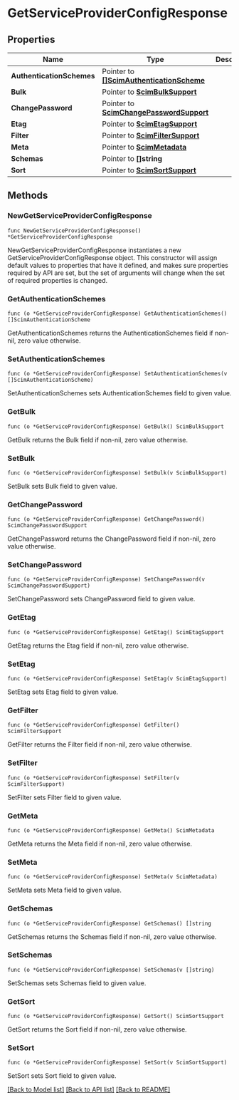 # GetServiceProviderConfigResponse

## Properties

Name | Type | Description | Notes
------------ | ------------- | ------------- | -------------
**AuthenticationSchemes** | Pointer to [**[]ScimAuthenticationScheme**](ScimAuthenticationScheme.md) |  | [optional] 
**Bulk** | Pointer to [**ScimBulkSupport**](ScimBulkSupport.md) |  | [optional] 
**ChangePassword** | Pointer to [**ScimChangePasswordSupport**](ScimChangePasswordSupport.md) |  | [optional] 
**Etag** | Pointer to [**ScimEtagSupport**](ScimEtagSupport.md) |  | [optional] 
**Filter** | Pointer to [**ScimFilterSupport**](ScimFilterSupport.md) |  | [optional] 
**Meta** | Pointer to [**ScimMetadata**](ScimMetadata.md) |  | [optional] 
**Schemas** | Pointer to **[]string** |  | [optional] 
**Sort** | Pointer to [**ScimSortSupport**](ScimSortSupport.md) |  | [optional] 

## Methods

### NewGetServiceProviderConfigResponse

`func NewGetServiceProviderConfigResponse() *GetServiceProviderConfigResponse`

NewGetServiceProviderConfigResponse instantiates a new GetServiceProviderConfigResponse object.
This constructor will assign default values to properties that have it defined,
and makes sure properties required by API are set, but the set of arguments
will change when the set of required properties is changed.

### GetAuthenticationSchemes

`func (o *GetServiceProviderConfigResponse) GetAuthenticationSchemes() []ScimAuthenticationScheme`

GetAuthenticationSchemes returns the AuthenticationSchemes field if non-nil, zero value otherwise.

### SetAuthenticationSchemes

`func (o *GetServiceProviderConfigResponse) SetAuthenticationSchemes(v []ScimAuthenticationScheme)`

SetAuthenticationSchemes sets AuthenticationSchemes field to given value.

### GetBulk

`func (o *GetServiceProviderConfigResponse) GetBulk() ScimBulkSupport`

GetBulk returns the Bulk field if non-nil, zero value otherwise.

### SetBulk

`func (o *GetServiceProviderConfigResponse) SetBulk(v ScimBulkSupport)`

SetBulk sets Bulk field to given value.

### GetChangePassword

`func (o *GetServiceProviderConfigResponse) GetChangePassword() ScimChangePasswordSupport`

GetChangePassword returns the ChangePassword field if non-nil, zero value otherwise.

### SetChangePassword

`func (o *GetServiceProviderConfigResponse) SetChangePassword(v ScimChangePasswordSupport)`

SetChangePassword sets ChangePassword field to given value.

### GetEtag

`func (o *GetServiceProviderConfigResponse) GetEtag() ScimEtagSupport`

GetEtag returns the Etag field if non-nil, zero value otherwise.

### SetEtag

`func (o *GetServiceProviderConfigResponse) SetEtag(v ScimEtagSupport)`

SetEtag sets Etag field to given value.

### GetFilter

`func (o *GetServiceProviderConfigResponse) GetFilter() ScimFilterSupport`

GetFilter returns the Filter field if non-nil, zero value otherwise.

### SetFilter

`func (o *GetServiceProviderConfigResponse) SetFilter(v ScimFilterSupport)`

SetFilter sets Filter field to given value.

### GetMeta

`func (o *GetServiceProviderConfigResponse) GetMeta() ScimMetadata`

GetMeta returns the Meta field if non-nil, zero value otherwise.

### SetMeta

`func (o *GetServiceProviderConfigResponse) SetMeta(v ScimMetadata)`

SetMeta sets Meta field to given value.

### GetSchemas

`func (o *GetServiceProviderConfigResponse) GetSchemas() []string`

GetSchemas returns the Schemas field if non-nil, zero value otherwise.

### SetSchemas

`func (o *GetServiceProviderConfigResponse) SetSchemas(v []string)`

SetSchemas sets Schemas field to given value.

### GetSort

`func (o *GetServiceProviderConfigResponse) GetSort() ScimSortSupport`

GetSort returns the Sort field if non-nil, zero value otherwise.

### SetSort

`func (o *GetServiceProviderConfigResponse) SetSort(v ScimSortSupport)`

SetSort sets Sort field to given value.


[[Back to Model list]](../README.md#documentation-for-models) [[Back to API list]](../README.md#documentation-for-api-endpoints) [[Back to README]](../README.md)


